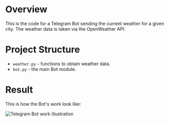 # Overview

This is the code for a Telegram Bot sending the current weather for a given city.
The weather data is taken via the OpenWeather API.

# Project Structure

* `weather.py` - functions to obtain weather data.
* `bot.py` - the main Bot module.

# Result

This is how the Bot's work look like:

![Telegram Bot work illustration](https://drive.google.com/file/d/10-oY_qblyiP5d0sibbr9omBP2tgMnHql/view?usp=sharing)

